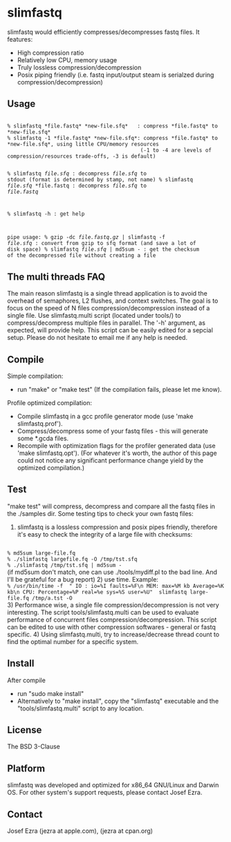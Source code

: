 slimfastq
=========

slimfastq would efficiently compresses/decompresses fastq files. It features:

* High compression ratio
* Relatively low CPU, memory usage
* Truly lossless compression/decompression
* Posix piping friendly (i.e. fastq input/output steam is serialzed during compression/decompression)

Usage
-----
<code>
% slimfastq *file.fastq* *new-file.sfq*   : compress *file.fastq* to *new-file.sfq*
% slimfastq -1 *file.fastq* *new-file.sfq*: compress *file.fastq* to *new-file.sfq*, using little CPU/memory resources
                                           (-1 to -4 are levels of compression/resources trade-offs, -3 is default)

% slimfastq *file.sfq*                    : decompress *file.sfq* to stdout (format is determined by stamp, not name)
% slimfastq *file.sfq* *file.fastq        : decompress *file.sfq* to *file.fastq*

% slimfastq -h                            : get help

pipe usage:
% gzip -dc *file.fastq.gz* | slimfastq -f *file.sfq* : convert from gzip to sfq format (and save a lot of disk space)
% slimfastq *file.sfq* | md5sum -                    : get the checksum of the decompressed file without creating a file
</code>

The multi threads FAQ
---------------------
The main reason slimfastq is a single thread application is to avoid the overhead of semaphores, L2 flushes, and context
switches. The goal is to focus on the speed of N files compression/decompression instead of a single file.
Use slimfastq.multi script (located under tools/) to compress/decompress multiple files in parallel. The '-h' argument, as
expected, will provide help. This script can be easily edited for a sepcial setup. Please do not hesitate to email me if
any help is needed.

Compile
-------
Simple compilation:
* run "make" or "make test"
(If the compilation fails, please let me know).

Profile optimized compilation:
* Compile slimfastq in a gcc profile generator mode (use 'make slimfastq.prof').
* Compress/decompress some of your fastq files - this will generate some *.gcda files.
* Recompile with optimization flags for the profiler generated data (use 'make slimfastq.opt').
(For whatever it's worth, the author of this page could not notice any significant performance change yield by the optimized compilation.)

Test
-------
"make test" will compress, decompress and compare all the fastq files in the ./samples dir.
Some testing tips to check your own fastq files:
1) slimfastq is a lossless compression and posix pipes friendly, therefore it's easy to check the integrity of a large file with checksums:
<code>
% md5sum large-file.fq
% ./slimfastq largefile.fq -O /tmp/tst.sfq
% ./slimfastq /tmp/tst.sfq | md5sum -
</code>
(if md5sum don't match, one can use ./tools/mydiff.pl to the bad line. And I'll be grateful for a bug report)
2) use time. Example:
<code>
% /usr/bin/time -f  " IO : io=%I faults=%F\n MEM: max=%M kb Average=%K kb\n CPU: Percentage=%P real=%e sys=%S user=%U"  slimfastq large-file.fq /tmp/a.tst -O
</code>
3) Performance wise, a single file compression/decompression is not very interesting. The script tools/slimfastq.multi can be used to evaluate performance of
concurrent files compression/decompression. This script can be edited to use with other compression softwares - general or fastq specific.
4) Using slimfastq.multi, try to increase/decrease thread count to find the optimal number for a specific system.

Install
-------
After compile
* run "sudo make install"
* Alternatively to "make install", copy the "slimfastq" executable and the "tools/slimfastq.multi" script to any location.

License
-------
The BSD 3-Clause

Platform
--------
slimfastq was developed and optimized for x86_64 GNU/Linux and Darwin OS. For other system's support requests, please contact Josef Ezra.

Contact
-------
Josef Ezra  (jezra at apple.com), (jezra at cpan.org)

